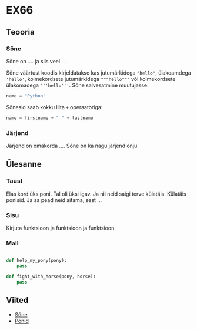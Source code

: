 # EX66

## Teooria

### Sõne

Sõne on .... ja siis veel ...

Sõne väärtust koodis kirjeldatakse kas jutumärkidega `"hello"`, ülakoamdega `'hello'`, kolmekordsete jutumärkidega `"""hello"""` või kolmekordsete ülakomadega `'''hello'''`. Sõne salvesatmine muutujasse:

```python
name = "Python"
```

Sõnesid saab kokku liita `+` operaatoriga:

```python
name = firstname + " " + lastname
```


### Järjend

Järjend on omakorda .... Sõne on ka nagu järjend onju.

## Ülesanne

### Taust

Elas kord üks poni. Tal oli üksi igav. Ja nii neid saigi terve külatäis. Külatäis ponisid. Ja sa pead neid aitama, sest ...

### Sisu

Kirjuta funktsioon ja funktsioon ja funktsioon.

### Mall

```python

def help_my_pony(pony):
    pass

def fight_with_horse(pony, horse):
    pass

```

## Viited

* [Sõne](https://ained.ttu.ee/pydoc/string.html)
* [Ponid](https://mlp.fandom.com/wiki/Ponies)
